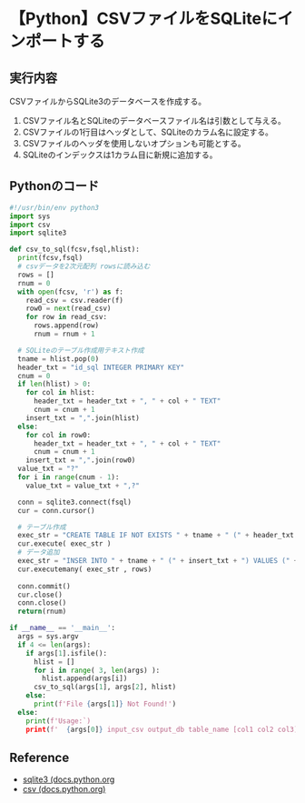 # 【Python】CSVファイルをSQLiteにインポートする

## 実行内容
CSVファイルからSQLite3のデータベースを作成する。
1. CSVファイル名とSQLiteのデータベースファイル名は引数として与える。
2. CSVファイルの1行目はヘッダとして、SQLiteのカラム名に設定する。
3. CSVファイルのヘッダを使用しないオプションも可能とする。
4. SQLiteのインデックスは1カラム目に新規に追加する。

## Pythonのコード

```Python
#!/usr/bin/env python3
import sys
import csv
import sqlite3

def csv_to_sql(fcsv,fsql,hlist):
  print(fcsv,fsql)
  # csvデータを2次元配列 rowsに読み込む
  rows = []
  rnum = 0
  with open(fcsv, 'r') as f: 
    read_csv = csv.reader(f)
    row0 = next(read_csv)
    for row in read_csv:
      rows.append(row)
      rnum = rnum + 1

  # SQLiteのテーブル作成用テキスト作成
  tname = hlist.pop(0)
  header_txt = "id_sql INTEGER PRIMARY KEY"
  cnum = 0
  if len(hlist) > 0:
    for col in hlist:
      header_txt = header_txt + ", " + col + " TEXT"
      cnum = cnum + 1
    insert_txt = ",".join(hlist)
  else:
    for col in row0:
      header_txt = header_txt + ", " + col + " TEXT"
      cnum = cnum + 1
    insert_txt = ",".join(row0)
  value_txt = "?"
  for i in range(cnum - 1):
    value_txt = value_txt + ",?"

  conn = sqlite3.connect(fsql)
  cur = conn.cursor()

  # テーブル作成
  exec_str = "CREATE TABLE IF NOT EXISTS " + tname + " (" + header_txt + ")"
  cur.execute( exec_str )
  # データ追加
  exec_str = "INSER INTO " + tname + " (" + insert_txt + ") VALUES (" + value_txt + ")"
  cur.executemany( exec_str , rows)
  
  conn.commit()
  cur.close()
  conn.close()
  return(rnum)

if __name__ == '__main__':
  args = sys.argv
  if 4 <= len(args):
    if args[1].isfile():
      hlist = []
      for i in range( 3, len(args) ):
        hlist.append(args[i])
      csv_to_sql(args[1], args[2], hlist)
    else:
      print(f'File {args[1]} Not Found!')
  else:
    print(f'Usage:`)
    print(f'  {args[0]} input_csv output_db table_name [col1 col2 col3]')
```

## Reference
* [sqlite3 (docs.python.org](https://docs.python.org/ja/3/library/sqlite3.html)
* [csv (docs.python.org)](https://docs.python.org/ja/3/library/csv.html)

